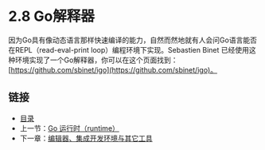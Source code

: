 # 2.8 Go解释器

因为Go具有像动态语言那样快速编译的能力，自然而然地就有人会问Go语言能否在REPL（read-eval-print loop）编程环境下实现。Sebastien Binet 已经使用这种环境实现了一个Go解释器，你可以在这个页面找到：[https://github.com/sbinet/igo](https://github.com/sbinet/igo)。

## 链接

- [目录](directory.md)
- 上一节：[Go 运行时（runtime）](02.7.md)
- 下一章：[编辑器、集成开发环境与其它工具](03.0.md)
